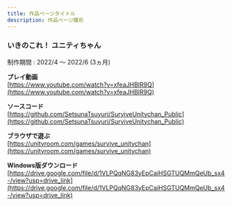 ```yaml
---
title: 作品ページタイトル
description: 作品ページ雛形
---
```


### いきのこれ！ ユニティちゃん

制作期間 : 2022/4 ～ 2022/6 (3ヵ月)

**プレイ動画**  
[https://www.youtube.com/watch?v=xfeaJHBlR9Q](https://www.youtube.com/watch?v=xfeaJHBlR9Q)

**ソースコード**  
[https://github.com/SetsunaTsuyuri/SurviveUnitychan_Public](https://github.com/SetsunaTsuyuri/SurviveUnitychan_Public)

**ブラウザで遊ぶ**  
[https://unityroom.com/games/survive_unitychan](https://unityroom.com/games/survive_unitychan)

**Windows版ダウンロード**  
[https://drive.google.com/file/d/1VLPQqNG83yEpCaiHSGTUQMmQeUb_sx4-/view?usp=drive_link](https://drive.google.com/file/d/1VLPQqNG83yEpCaiHSGTUQMmQeUb_sx4-/view?usp=drive_link)